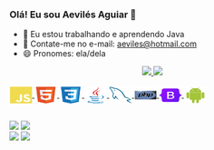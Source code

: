 ### Olá! Eu sou Aevilés Aguiar 👋


- 🔭 Eu estou trabalhando e aprendendo Java 
- 💬 Contate-me no e-mail: aeviles@hotmail.com
- 😄 Pronomes: ela/dela



<div align="center">
  <a href="https://github.com/aevilesaguiar">
  <img height="180em" src="https://github-readme-stats.vercel.app/api?username=aevilesaguiar&show_icons=true&theme=dracula&include_all_commits=true&count_private=true"/>
  <img height="180em" src="https://github-readme-stats.vercel.app/api/top-langs/?username=aevilesaguiar&layout=compact&langs_count=7&theme=dracula"/>
</div>
<div style="display: inline_block"><br>
  <img align="center" alt="Aeviles-Js" height="30" width="40" src="https://raw.githubusercontent.com/devicons/devicon/master/icons/javascript/javascript-plain.svg">
  <img align="center" alt="Aeviles-HTML" height="30" width="40" src="https://raw.githubusercontent.com/devicons/devicon/master/icons/html5/html5-original.svg">
  <img align="center" alt="Aeviles-CSS" height="30" width="40" src="https://raw.githubusercontent.com/devicons/devicon/master/icons/css3/css3-original.svg">
  <img align="center" alt="Aeviles-Java" height="30" width="40" src="https://raw.githubusercontent.com/devicons/devicon/master/icons/java/java-original.svg">
  <img align="center" alt="Aeviles-SQL" height="30" width="40" src="https://raw.githubusercontent.com/devicons/devicon/master/icons/mysql/mysql-original.svg">
   <img align="center" alt="Aeviles-PHP" height="30" width="40" src="https://raw.githubusercontent.com/devicons/devicon/master/icons/php/php-original.svg">
   <img align="center" alt="Aeviles-boostrap" height="30" width="40" src="https://raw.githubusercontent.com/devicons/devicon/master/icons/bootstrap/bootstrap-original.svg">
   <img align="center" alt="Aeviles-android" height="30" width="40" src="https://raw.githubusercontent.com/devicons/devicon/master/icons/android/android-original.svg">

</div>
  
  ##
 
<div> 

  <a href="https://www.instagram.com/aevilesaguiar/" target="_blank"><img src="https://img.shields.io/badge/-Instagram-%23E4405F?style=for-the-badge&logo=instagram&logoColor=white" target="_blank"></a>
 <a href="https://discord.gg/" target="_blank"><img src="https://img.shields.io/badge/Discord-7289DA?style=for-the-badge&logo=discord&logoColor=white" target="_blank"></a>  
<a href = "mailto:estudate04@gmail.com"><img src="https://img.shields.io/badge/-Gmail-%23333?style=for-the-badge&logo=gmail&logoColor=white" target="_blank"></a>
<a href="https://www.linkedin.com/in/aeviles-aguiar-silva/" target="_blank"><img src="https://img.shields.io/badge/-LinkedIn-%230077B5?style=for-the-badge&logo=linkedin&logoColor=white" target="_blank"></a> 
  
 
</div>
